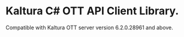 # Kaltura C# OTT API Client Library.
Compatible with Kaltura OTT server version 6.2.0.28961 and above.
